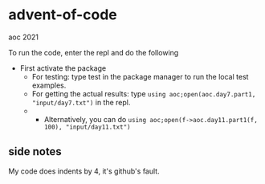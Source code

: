# advent-of-code
aoc 2021


To run the code, enter the repl and do the following

- First activate the package
  - For testing: type test in the package manager to run the local test examples.
  - For getting the actual results: type `using aoc;open(aoc.day7.part1, "input/day7.txt")` in the repl.
  - - Alternatively, you can do `using aoc;open(f->aoc.day11.part1(f, 100), "input/day11.txt")`
## side notes
My code does indents by 4, it's github's fault.
